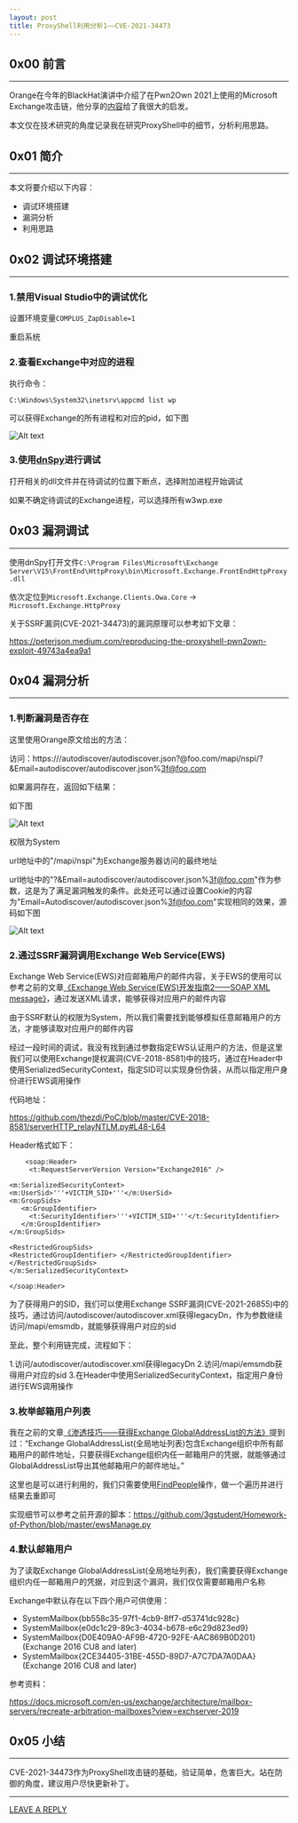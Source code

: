 ```yaml
---
layout: post
title: ProxyShell利用分析1——CVE-2021-34473
---
```




## 0x00 前言
---

Orange在今年的BlackHat演讲中介绍了在Pwn2Own 2021上使用的Microsoft Exchange攻击链，他分享的[内容](https://i.blackhat.com/USA21/Wednesday-Handouts/us-21-ProxyLogon-Is-Just-The-Tip-Of-The-Iceberg-A-New-Attack-Surface-On-Microsoft-Exchange-Server.pdf)给了我很大的启发。

本文仅在技术研究的角度记录我在研究ProxyShell中的细节，分析利用思路。

## 0x01 简介
---

本文将要介绍以下内容：

- 调试环境搭建
- 漏洞分析
- 利用思路

## 0x02 调试环境搭建
---

### 1.禁用Visual Studio中的调试优化

设置环境变量`COMPLUS_ZapDisable=1`

重启系统

### 2.查看Exchange中对应的进程

执行命令：

```
C:\Windows\System32\inetsrv\appcmd list wp
```

可以获得Exchange的所有进程和对应的pid，如下图

![Alt text](https://raw.githubusercontent.com/3gstudent/BlogPic/master/2021-8-12/2-1.png)

### 3.使用[dnSpy](https://github.com/dnSpy/dnSpy)进行调试

打开相关的dll文件并在待调试的位置下断点，选择附加进程开始调试

如果不确定待调试的Exchange进程，可以选择所有w3wp.exe

## 0x03 漏洞调试
---

使用dnSpy打开文件`C:\Program Files\Microsoft\Exchange Server\V15\FrontEnd\HttpProxy\bin\Microsoft.Exchange.FrontEndHttpProxy.dll`

依次定位到`Microsoft.Exchange.Clients.Owa.Core` -> `Microsoft.Exchange.HttpProxy`

关于SSRF漏洞(CVE-2021-34473)的漏洞原理可以参考如下文章：

https://peterjson.medium.com/reproducing-the-proxyshell-pwn2own-exploit-49743a4ea9a1

## 0x04 漏洞分析
---

### 1.判断漏洞是否存在

这里使用Orange原文给出的方法：

访问：https://<exchange url>/autodiscover/autodiscover.json?@foo.com/mapi/nspi/?&Email=autodiscover/autodiscover.json%3f@foo.com

如果漏洞存在，返回如下结果：

如下图

![Alt text](https://raw.githubusercontent.com/3gstudent/BlogPic/master/2021-8-12/2-2.png)

权限为System

url地址中的"/mapi/nspi"为Exchange服务器访问的最终地址

url地址中的"?&Email=autodiscover/autodiscover.json%3f@foo.com"作为参数，这是为了满足漏洞触发的条件。此处还可以通过设置Cookie的内容为"Email=Autodiscover/autodiscover.json%3f@foo.com"实现相同的效果，源码如下图

![Alt text](https://raw.githubusercontent.com/3gstudent/BlogPic/master/2021-8-12/2-3.png)

### 2.通过SSRF漏洞调用Exchange Web Service(EWS)

Exchange Web Service(EWS)对应邮箱用户的邮件内容，关于EWS的使用可以参考之前的文章[《Exchange Web Service(EWS)开发指南2——SOAP XML message》](https://3gstudent.github.io/Exchange-Web-Service(EWS)%E5%BC%80%E5%8F%91%E6%8C%87%E5%8D%972-SOAP-XML-message)，通过发送XML请求，能够获得对应用户的邮件内容

由于SSRF默认的权限为System，所以我们需要找到能够模拟任意邮箱用户的方法，才能够读取对应用户的邮件内容

经过一段时间的调试，我没有找到通过参数指定EWS认证用户的方法，但是这里我们可以使用Exchange提权漏洞(CVE-2018-8581)中的技巧，通过在Header中使用SerializedSecurityContext，指定SID可以实现身份伪装，从而以指定用户身份进行EWS调用操作

代码地址：

https://github.com/thezdi/PoC/blob/master/CVE-2018-8581/serverHTTP_relayNTLM.py#L48-L64

Header格式如下：

```
    <soap:Header>
     <t:RequestServerVersion Version="Exchange2016" />
     
<m:SerializedSecurityContext>
<m:UserSid>'''+VICTIM_SID+'''</m:UserSid>
<m:GroupSids>
   <m:GroupIdentifier>
     <t:SecurityIdentifier>'''+VICTIM_SID+'''</t:SecurityIdentifier>
   </m:GroupIdentifier>
</m:GroupSids>
   
<RestrictedGroupSids>
<RestrictedGroupIdentifier> </RestrictedGroupIdentifier>
</RestrictedGroupSids>
</m:SerializedSecurityContext>
 
</soap:Header> 
```

为了获得用户的SID，我们可以使用Exchange SSRF漏洞(CVE-2021-26855)中的技巧，通过访问/autodiscover/autodiscover.xml获得legacyDn，作为参数继续访问/mapi/emsmdb，就能够获得用户对应的sid

至此，整个利用链完成，流程如下：

1.访问/autodiscover/autodiscover.xml获得legacyDn
2.访问/mapi/emsmdb获得用户对应的sid
3.在Header中使用SerializedSecurityContext，指定用户身份进行EWS调用操作

### 3.枚举邮箱用户列表

我在之前的文章[《渗透技巧——获得Exchange GlobalAddressList的方法》](https://3gstudent.github.io/%E6%B8%97%E9%80%8F%E6%8A%80%E5%B7%A7-%E8%8E%B7%E5%BE%97Exchange-GlobalAddressList%E7%9A%84%E6%96%B9%E6%B3%95)提到过：“Exchange GlobalAddressList(全局地址列表)包含Exchange组织中所有邮箱用户的邮件地址，只要获得Exchange组织内任一邮箱用户的凭据，就能够通过GlobalAddressList导出其他邮箱用户的邮件地址。”

这里也是可以进行利用的，我们只需要使用[FindPeople](https://docs.microsoft.com/en-us/exchange/client-developer/web-service-reference/findpeople-operation?redirectedfrom=MSDN)操作，做一个遍历并进行结果去重即可

实现细节可以参考之前开源的脚本：https://github.com/3gstudent/Homework-of-Python/blob/master/ewsManage.py

### 4.默认邮箱用户

为了读取Exchange GlobalAddressList(全局地址列表)，我们需要获得Exchange组织内任一邮箱用户的凭据，对应到这个漏洞，我们仅仅需要邮箱用户名称

Exchange中默认存在以下四个用户可供使用：

- SystemMailbox{bb558c35-97f1-4cb9-8ff7-d53741dc928c}
- SystemMailbox{e0dc1c29-89c3-4034-b678-e6c29d823ed9}
- SystemMailbox{D0E409A0-AF9B-4720-92FE-AAC869B0D201}(Exchange 2016 CU8 and later)
- SystemMailbox{2CE34405-31BE-455D-89D7-A7C7DA7A0DAA}(Exchange 2016 CU8 and later)

参考资料：

https://docs.microsoft.com/en-us/exchange/architecture/mailbox-servers/recreate-arbitration-mailboxes?view=exchserver-2019

## 0x05 小结
---

CVE-2021-34473作为ProxyShell攻击链的基础，验证简单，危害巨大。站在防御的角度，建议用户尽快更新补丁。



---


[LEAVE A REPLY](https://github.com/3gstudent/feedback/issues/new)








